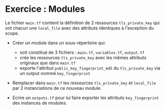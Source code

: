 # Exercice : Modules

Le fichier `main.tf` contient la définition de 2 ressources `tls_private_key` qui ont chacun une `local_file` avec des attributs identiques à l'exception du scope.

* Créer un module dans un sous-répertoire qui:
  * soit constitué de 3 fichiers : `main.tf`, `variables.tf`, `output.tf`
  * crée les ressources `tls_private_key` avec les mêmes attributs originaux que dans `main.tf`
  * exporte l'attribut `public_key_fingerprint_md5` du `tls_private_key` via un output nommé `key_fingerprint`

* Remplacer dans `main.tf` les ressources `tls_private_key` et `local_file` par 2 instanciations de ce nouveau module.

* Ecrire un `outputs.tf` pour lui faire exporter les attributs `key_fingerprint` des instances de modules.
